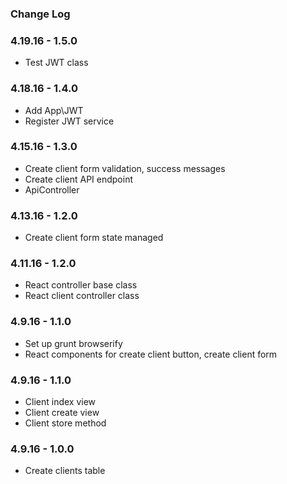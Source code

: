 ### Change Log

### 4.19.16 - 1.5.0
- Test JWT class

### 4.18.16 - 1.4.0
- Add App\JWT
- Register JWT service

### 4.15.16 - 1.3.0
- Create client form validation, success messages
- Create client API endpoint
- ApiController

### 4.13.16 - 1.2.0
- Create client form state managed

### 4.11.16 - 1.2.0
- React controller base class
- React client controller class

### 4.9.16 - 1.1.0
- Set up grunt browserify
- React components for create client button, create client form

### 4.9.16 - 1.1.0
- Client index view
- Client create view
- Client store method

### 4.9.16 - 1.0.0
- Create clients table